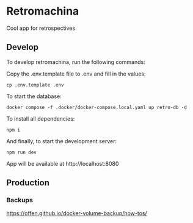 # Retromachina

Cool app for retrospectives

## Develop

To develop retromachina, run the following commands:

Copy the .env.template file to .env and fill in the values:
```
cp .env.template .env
```

To start the database:
```
docker compose -f .docker/docker-compose.local.yaml up retro-db -d
```

To install all dependencies:
```
npm i
```

And finally, to start the development server:
```
npm run dev
```

App will be available at http://localhost:8080

## Production

### Backups
https://offen.github.io/docker-volume-backup/how-tos/
